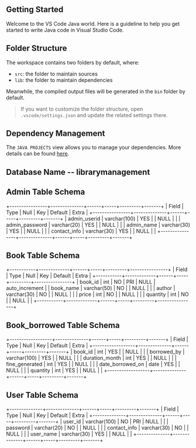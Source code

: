 ## Getting Started

Welcome to the VS Code Java world. Here is a guideline to help you get started to write Java code in Visual Studio Code.

## Folder Structure

The workspace contains two folders by default, where:

- `src`: the folder to maintain sources
- `lib`: the folder to maintain dependencies

Meanwhile, the compiled output files will be generated in the `bin` folder by default.

> If you want to customize the folder structure, open `.vscode/settings.json` and update the related settings there.

## Dependency Management

The `JAVA PROJECTS` view allows you to manage your dependencies. More details can be found [here](https://github.com/microsoft/vscode-java-dependency#manage-dependencies).


## Database Name -- librarymanagement

## Admin Table Schema

+----------------+--------------+------+-----+---------+-------+
| Field          | Type         | Null | Key | Default | Extra |
+----------------+--------------+------+-----+---------+-------+
| admin_userid   | varchar(100) | YES  |     | NULL    |       |
| admin_password | varchar(20)  | YES  |     | NULL    |       |
| admin_name     | varchar(30)  | YES  |     | NULL    |       |
| contact_info   | varchar(30)  | YES  |     | NULL    |       |
+----------------+--------------+------+-----+---------+-------+

## Book Table Schema

+-----------+-------------+------+-----+---------+----------------+
| Field     | Type        | Null | Key | Default | Extra          |
+-----------+-------------+------+-----+---------+----------------+
| book_id   | int         | NO   | PRI | NULL    | auto_increment |
| book_name | varchar(50) | NO   |     | NULL    |                |
| author    | varchar(30) | NO   |     | NULL    |                |
| price     | int         | NO   |     | NULL    |                |
| quantity  | int         | NO   |     | NULL    |                |
+-----------+-------------+------+-----+---------+----------------+

## Book_borrowed Table Schema

+------------------+--------------+------+-----+---------+-------+
| Field            | Type         | Null | Key | Default | Extra |
+------------------+--------------+------+-----+---------+-------+
| book_id          | int          | YES  |     | NULL    |       |
| borrowed_by      | varchar(100) | YES  |     | NULL    |       |
| duration_month   | int          | YES  |     | NULL    |       |
| fine_generated   | int          | YES  |     | NULL    |       |
| date_borrowed_on | date         | YES  |     | NULL    |       |
| quantity         | int          | YES  |     | NULL    |       |
+------------------+--------------+------+-----+---------+-------+

## User Table Schema

+--------------+--------------+------+-----+---------+-------+
| Field        | Type         | Null | Key | Default | Extra |
+--------------+--------------+------+-----+---------+-------+
| user_id      | varchar(100) | NO   | PRI | NULL    |       |
| password     | varchar(20)  | NO   |     | NULL    |       |
| contact_info | varchar(30)  | NO   |     | NULL    |       |
| user_name    | varchar(30)  | YES  |     | NULL    |       |
+--------------+--------------+------+-----+---------+-------+